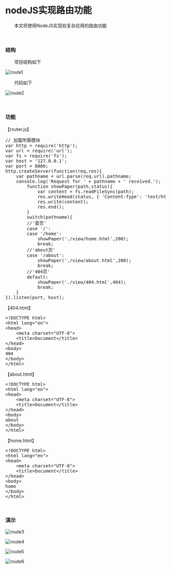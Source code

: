 # nodeJS实现路由功能

&emsp;&emsp;本文将使用NodeJS实现较复杂应用的路由功能

&nbsp;

### 结构

&emsp;&emsp;项目结构如下

![route1](https://pic.xiaohuochai.site/blog/nodejs_route1.png)


&emsp;&emsp;代码如下

![route2](https://pic.xiaohuochai.site/blog/nodejs_route2.png)


&nbsp;

### 功能

【router.js】

<div>
<pre>// 加载所需模块
var http = require('http');
var url = require('url');
var fs = require('fs');
var host = '127.0.0.1';
var port = 8080;
http.createServer(function(req,res){
    var pathname = url.parse(req.url).pathname;
    console.log('Request for ' + pathname + ' received.');
        function showPaper(path,status){
            var content = fs.readFileSync(path);
            res.writeHead(status, { 'Content-Type': 'text/html;charset=utf-8' });
            res.write(content);
            res.end();
        }
        switch(pathname){
        //'首页'
        case '/':
        case '/home':
            showPaper('./view/home.html',200);
            break;
        //'about页'
        case '/about':
            showPaper('./view/about.html',200);   
            break;
        //'404页'
        default:
            showPaper('./view/404.html',404);
            break;                            
    }    
}).listen(port, host);</pre>
</div>

【404.html】

<div>
<pre>&lt;!DOCTYPE html&gt;
&lt;html lang="en"&gt;
&lt;head&gt;
    &lt;meta charset="UTF-8"&gt;
    &lt;title&gt;Document&lt;/title&gt;
&lt;/head&gt;
&lt;body&gt;
404    
&lt;/body&gt;
&lt;/html&gt;</pre>
</div>

【about.html】

<div>
<pre>&lt;!DOCTYPE html&gt;
&lt;html lang="en"&gt;
&lt;head&gt;
    &lt;meta charset="UTF-8"&gt;
    &lt;title&gt;Document&lt;/title&gt;
&lt;/head&gt;
&lt;body&gt;
about    
&lt;/body&gt;
&lt;/html&gt;</pre>
</div>

【home.html】

<div>
<pre>&lt;!DOCTYPE html&gt;
&lt;html lang="en"&gt;
&lt;head&gt;
    &lt;meta charset="UTF-8"&gt;
    &lt;title&gt;Document&lt;/title&gt;
&lt;/head&gt;
&lt;body&gt;
home    
&lt;/body&gt;
&lt;/html&gt;</pre>
</div>

&nbsp;

### 演示

![route3](https://pic.xiaohuochai.site/blog/nodejs_route3.png)

![route4](https://pic.xiaohuochai.site/blog/nodejs_route4.png)

![route5](https://pic.xiaohuochai.site/blog/nodejs_route5.png)

![route6](https://pic.xiaohuochai.site/blog/nodejs_route6.png)



